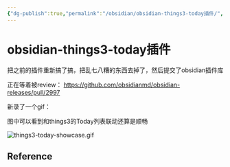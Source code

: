 ```yaml
---
{"dg-publish":true,"permalink":"/obsidian/obsidian-things3-today插件/","noteIcon":"","created":"2024-01-29T14:23:53+08:00","updated":"2024-01-31T13:28:27+08:00"}
---
```



# obsidian-things3-today插件

把之前的插件重新搞了搞，把乱七八糟的东西去掉了，然后提交了obsidian插件库

正在等着被review： https://github.com/obsidianmd/obsidian-releases/pull/2997

新录了一个gif：

图中可以看到和things3的Today列表联动还算是顺畅

![things3-today-showcase.gif](/img/user/attachs/things3-today-showcase.gif)

## Reference